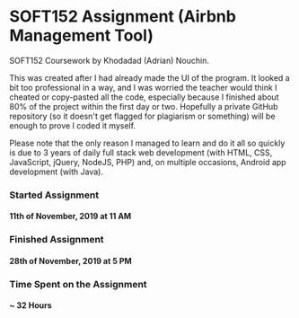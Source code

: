 # SOFT152 Assignment (Airbnb Management Tool)

SOFT152 Coursework by Khodadad (Adrian) Nouchin.
 
This was created after I had already made the UI of the program. It looked a bit too professional in a way, and I was worried the teacher would think I cheated or copy-pasted all the code, especially because I finished about 80% of the project within the first day or two. Hopefully a private GitHub repository (so it doesn't get flagged for plagiarism or something) will be enough to prove I coded it myself.

Please note that the only reason I managed to learn and do it all so quickly is due to 3 years of daily full stack web development (with HTML, CSS, JavaScript, jQuery, NodeJS, PHP) and, on multiple occasions, Android app development (with Java).

### Started Assignment

#### 11th of November, 2019 at 11 AM

### Finished Assignment

#### 28th of November, 2019 at 5 PM

### Time Spent on the Assignment

#### ~ 32 Hours
